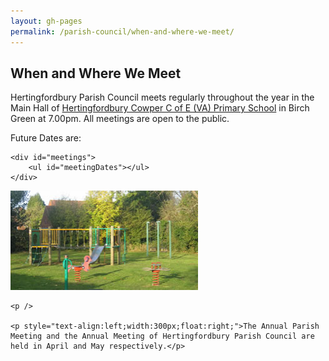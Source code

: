 ```yaml
---
layout: gh-pages
permalink: /parish-council/when-and-where-we-meet/
---
```


<h2>When and Where We Meet</h2>

<div class="panelLeft">
	<p>Hertingfordbury Parish Council meets regularly throughout the year in the Main Hall of <a href="http://www.hertingfordbury.herts.sch.uk/">Hertingfordbury Cowper C of E (VA) Primary School</a> in Birch Green at 7.00pm. All meetings are open to the public.</p>
	<p>Future Dates are:</p>

	<div id="meetings">
		<ul id="meetingDates"></ul>
	</div>
</div>

<div class="panelRight">
	<img src="/common/image/birchGreenPlayArea.jpg" alt="Birch Green Play Area" width="300" height="159" />

	<p />

	<p style="text-align:left;width:300px;float:right;">The Annual Parish Meeting and the Annual Meeting of Hertingfordbury Parish Council are held in April and May respectively.</p>
</div>

<script>
	$(function(){
		$.ajax('{{ site.subsume }}hertingfordbury/v1/meetings', {
			 type: 'GET'
			,success: function(meetingDates) {
				if (meetingDates.length == 0) {
					$('div#meetings').html('<ul><li>Sorry, we are unable to display the schedule of meetings at this time</li></ul>');
				} else {
					var meetingList = $('ul#meetingDates')

					$.each(meetingDates, function(i, listItem) {
						meetingList.append(
							$('<li>' + listItem + '</li>')
						);
					});
				}
			}
			,error: function(xhr, status, error) {
				var response = '<ul><li>Sorry, we are unable to display the schedule of meetings at this time</li></ul>'

				console.log( 'some failure' );
				console.log( error );

				$('div#meetings').html(response);
			}
		});
	});
</script>
